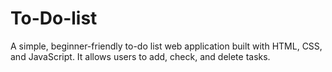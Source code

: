 # To-Do-list
A simple, beginner-friendly to-do list web application built with HTML, CSS, and JavaScript. It allows users to add, check, and delete tasks.
